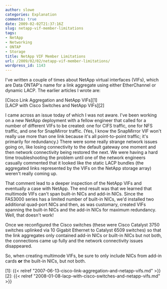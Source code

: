 ```yaml
---
author: slowe
categories: Explanation
comments: true
date: 2009-02-02T21:37:16Z
slug: netapp-vif-member-limitations
tags:
- NetApp
- Networking
- ONTAP
- Storage
title: NetApp VIF Member Limitations
url: /2009/02/02/netapp-vif-member-limitations/
wordpress_id: 1143
---
```


I've written a couple of times about NetApp virtual interfaces (VIFs), which are Data ONTAP's name for a link aggregate using either EtherChannel or dynamic LACP. The earlier articles I wrote are:

[Cisco Link Aggregation and NetApp VIFs][1]  
[LACP with Cisco Switches and NetApp VIFs][2]

I came across an issue today of which I was not aware. I've been working on a new NetApp deployment with a fellow engineer that called for a number of different VIFs to be created: one for CIFS traffic, one for NFS traffic, and one for SnapMirror traffic. (Yes, I know the SnapMirror VIF won't really use more than one link because it's all point-to-point traffic; it's primarily for redundancy.) There were some really strange network issues going on, like losing connectivity to the default gateway one moment and then network connectivity being restored the next. We were having a hard time troubleshooting the problem until one of the network engineers casually commented that it looked like the static LACP bundles (the aggregated links represented by the VIFs on the NetApp storage array) weren't really coming up.

That comment lead to a deeper inspection of the NetApp VIFs and eventually a case with NetApp. The end result was that we learned that multimode VIFs can't span built-in NICs and add-in NICs. Since the FAS3000 series has a limited number of built-in NICs, we'd installed two additional quad-port NICs and then, as was customary, created VIFs spanning the built-in NICs and the add-in NICs for maximum redundancy. Well, that doesn't work!

Once we reconfigured the Cisco switches (these were Cisco Catalyst 3750 switches uplinked via 10 Gigabit Ethernet to Catalyst 6509 switches) so that the link aggregates only contained add-in NICs or built-in NICs but not both, the connections came up fully and the network connectivity issues disappeared.

So, when creating multimode VIFs, be sure to only include NICs from add-in cards **or** the built-in NICs, but not both.

[1]: {{< relref "2007-06-13-cisco-link-aggregation-and-netapp-vifs.md" >}}
[2]: {{< relref "2008-01-08-lacp-with-cisco-switches-and-netapp-vifs.md" >}}
